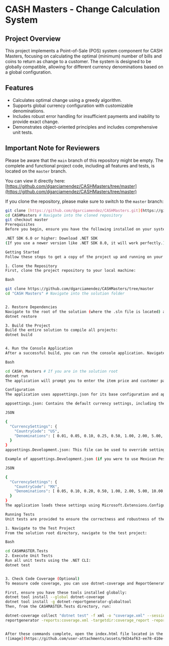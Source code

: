 # CASH Masters - Change Calculation System

## Project Overview

This project implements a Point-of-Sale (POS) system component for CASH Masters, focusing on calculating the optimal (minimum) number of bills and coins to return as change to a customer. The system is designed to be globally compatible, allowing for different currency denominations based on a global configuration.

## Features

* Calculates optimal change using a greedy algorithm.
* Supports global currency configuration with customizable denominations.
* Includes robust error handling for insufficient payments and inability to provide exact change.
* Demonstrates object-oriented principles and includes comprehensive unit tests.

## Important Note for Reviewers

Please be aware that the `main` branch of this repository might be empty. The complete and functional project code, including all features and tests, is located on the `master` branch.

You can view it directly here: [https://github.com/dgarciamendez/CASHMasters/tree/master](https://github.com/dgarciamendez/CASHMasters/tree/master)

If you clone the repository, please make sure to switch to the `master` branch:

```bash
git clone [https://github.com/dgarciamendez/CASHMasters.git](https://github.com/dgarciamendez/CASHMasters.git)
cd CASHMasters # Navigate into the cloned repository
git checkout master
Prerequisites
Before you begin, ensure you have the following installed on your system:

.NET SDK 6.0 or higher: Download .NET SDK
(If you use a newer version like .NET SDK 8.0, it will work perfectly.)

Getting Started
Follow these steps to get a copy of the project up and running on your local machine.

1. Clone the Repository
First, clone the project repository to your local machine:

Bash

git clone https://github.com/dgarciamendez/CASHMasters/tree/master
cd "CASH Masters" # Navigate into the solution folder


2. Restore Dependencies
Navigate to the root of the solution (where the .sln file is located) and restore the NuGet packages:
dotnet restore

3. Build the Project
Build the entire solution to compile all projects:
dotnet build


4. Run the Console Application
After a successful build, you can run the console application. Navigate to the main project directory (CASH Masters/CASH Masters relative to your solution root) and execute:

Bash

cd CASH\ Masters # If you are in the solution root
dotnet run
The application will prompt you to enter the item price and customer payment.

Configuration
The application uses appsettings.json for its base configuration and appsettings.Development.json for environment-specific overrides (e.g., for development purposes).

appsettings.json: Contains the default currency settings, including the CountryCode and a list of Denominations. This file holds the configuration that applies to all environments unless overridden.

JSON

{
  "CurrencySettings": {
    "CountryCode": "US",
    "Denominations": [ 0.01, 0.05, 0.10, 0.25, 0.50, 1.00, 2.00, 5.00, 10.00, 20.00, 50.00, 100.00 ]
  }
}
appsettings.Development.json: This file can be used to override settings defined in appsettings.json specifically for the development environment. For example, you might define different denominations or logging settings here. When the application runs in the Development environment, settings from this file will take precedence over appsettings.json.

Example of appsettings.Development.json (if you were to use Mexican Pesos in development):

JSON

{
  "CurrencySettings": {
    "CountryCode": "MX",
    "Denominations": [ 0.05, 0.10, 0.20, 0.50, 1.00, 2.00, 5.00, 10.00, 20.00, 50.00, 100.00 ]
  }
}
The application loads these settings using Microsoft.Extensions.Configuration, automatically applying overrides based on the current environment.

Running Tests
Unit tests are provided to ensure the correctness and robustness of the change calculation logic.

1. Navigate to the Test Project
From the solution root directory, navigate to the test project:

Bash

cd CASHMASTER.Tests
2. Execute Unit Tests
Run all unit tests using the .NET CLI:
dotnet test


3. Check Code Coverage (Optional)
To measure code coverage, you can use dotnet-coverage and ReportGenerator.

First, ensure you have these tools installed globally:
dotnet tool install --global dotnet-coverage
dotnet tool install -g dotnet-reportgenerator-globaltool
Then, from the CASHMASTER.Tests directory, run:

dotnet-coverage collect "dotnet test" -f xml -o "coverage.xml" --session-id "cash_masters_coverage"
reportgenerator -reports:coverage.xml -targetdir:coverage_report -reporttypes:Html


After these commands complete, open the index.html file located in the coverage_report directory in your web browser to view the detailed coverage report.
![image](https://github.com/user-attachments/assets/9d34af63-ee78-410e-993b-aeaec59e08af)









